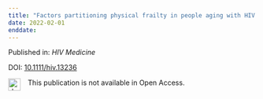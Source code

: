 ```yaml
---
title: "Factors partitioning physical frailty in people aging with HIV: A classification and regression tree approach"
date: 2022-02-01
enddate:
---
```


Published in: *HIV Medicine*

DOI: [10.1111/hiv.13236](https://doi.org/10.1111/hiv.13236)

<img src="https://upload.wikimedia.org/wikipedia/commons/thumb/0/0e/Closed_Access_logo_transparent.svg/1200px-Closed_Access_logo_transparent.svg.png" alt="drawing" width="25" align="left"/> &nbsp;&nbsp;&nbsp;This publication is not available in Open Access.


